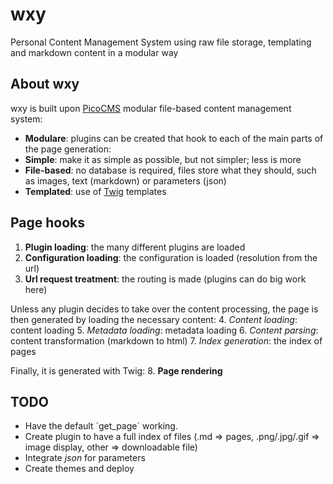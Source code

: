 # wxy
Personal Content Management System using raw file storage, templating and markdown content in a modular way

## About wxy
wxy is built upon [PicoCMS](http://picocms.org) modular file-based content management system:

* **Modulare**: plugins can be created that hook to each of the main parts of the page generation:
* **Simple**: make it as simple as possible, but not simpler; less is more
* **File-based**: no database is required, files store what they should, such as images, text (markdown) or parameters (json)
* **Templated**: use of [Twig](http://twig.sensiolabs.org/) templates

## Page hooks

1. **Plugin loading**: the many different plugins are loaded
2. **Configuration loading**: the configuration is loaded (resolution from the url)
3. **Url request treatment**: the routing is made (plugins can do big work here)

Unless any plugin decides to take over the content processing, the page is then
generated by loading the necessary content:
4. *Content loading*: content loading
5. *Metadata loading*: metadata loading
6. *Content parsing*: content transformation (markdown to html)
7. *Index generation*: the index of pages

Finally, it is generated with Twig:
8. **Page rendering**

## TODO

* Have the default ´get_page´ working.
* Create plugin to have a full index of files (.md => pages, .png/.jpg/.gif => image display, other => downloadable file)
* Integrate *json* for parameters
* Create themes and deploy
